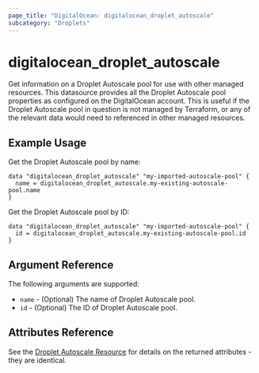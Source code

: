 ```yaml
---
page_title: "DigitalOcean: digitalocean_droplet_autoscale"
subcategory: "Droplets"
---
```


# digitalocean\_droplet\_autoscale

Get information on a Droplet Autoscale pool for use with other managed resources. This datasource provides all the
Droplet Autoscale pool properties as configured on the DigitalOcean account. This is useful if the Droplet Autoscale 
pool in question is not managed by Terraform, or any of the relevant data would need to referenced in other managed 
resources.

## Example Usage

Get the Droplet Autoscale pool by name:

```hcl
data "digitalocean_droplet_autoscale" "my-imported-autoscale-pool" {
  name = digitalocean_droplet_autoscale.my-existing-autoscale-pool.name
}
```

Get the Droplet Autoscale pool by ID:

```hcl
data "digitalocean_droplet_autoscale" "my-imported-autoscale-pool" {
  id = digitalocean_droplet_autoscale.my-existing-autoscale-pool.id
}
```

## Argument Reference

The following arguments are supported:

* `name` - (Optional) The name of Droplet Autoscale pool.
* `id` - (Optional) The ID of Droplet Autoscale pool.

## Attributes Reference

See the [Droplet Autoscale Resource](../resources/droplet_autoscale.md) for details on the
returned attributes - they are identical.
